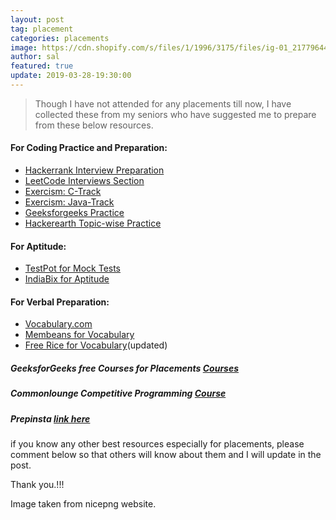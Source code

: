 ```yaml
---
layout: post
tag: placement
categories: placements
image: https://cdn.shopify.com/s/files/1/1996/3175/files/ig-01_21779644-cf0a-43bc-8273-81e55257ccb6_345x345_crop_top@2x.png?v=1495384839
author: sal
featured: true
update: 2019-03-28-19:30:00
---
```


> Though I have not attended for any placements till now, I have collected these from my seniors who have suggested me to prepare from these below resources.

#### For Coding Practice and Preparation:

- [Hackerrank Interview Preparation](https://www.hackerrank.com/interview/interview-preparation-kit)
- [LeetCode Interviews Section](https://leetcode.com/explore/interview/)
- [Exercism: C-Track](https://exercism.io/my/tracks/c)
- [Exercism: Java-Track](https://exercism.io/my/tracks/java)
- [Geeksforgeeks Practice](https://practice.geeksforgeeks.org/)
- [Hackerearth Topic-wise Practice](https://www.hackerearth.com/practice/)

#### For Aptitude:

- [TestPot for Mock Tests](https://testpot.com/)
- [IndiaBix for Aptitude](https://www.indiabix.com/)

#### For Verbal Preparation: 

- [Vocabulary.com ](https://www.vocabulary.com/)
- [Membeans for Vocabulary](https://membean.com)
- [Free Rice for Vocabulary](https://beta.freerice.com)(updated)

##### GeeksforGeeks free Courses for Placements [Courses](https://practice.geeksforgeeks.org/courses/)

##### Commonlounge Competitive Programming [Course](https://www.commonlounge.com/discussion/55e14de95aed4baa84f61bcb4c14ca3c#overview)

##### Prepinsta [link here](https://prepinsta.com/)
if you know any other best resources especially for placements, please comment below so that others will know about them and I will update in the post.

Thank you.!!!


Image taken from nicepng website.
